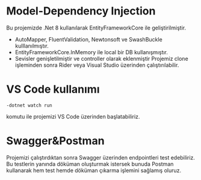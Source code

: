 # Model-Dependency Injection

Bu projemizde .Net 8 kullanılarak EntityFrameworkCore ile geliştirilmiştir.
- AutoMapper, FluentValidation, Newtonsoft ve SwashBuckle kulllanılmıştır.
- EntityFrameworkCore.InMemory ile local bir DB kullanışmıştır.
- Sevisler genişletilmiştir ve controller olarak eklenmiştir
Projemiz clone işleminden sonra Rider veya Visual Studio üzerinden çalıştırılabilir.

###
# VS Code kullanımı
    -dotnet watch run 
komutu ile projemizi VS Code üzerinden başlatabiliriz.
###
# Swagger&Postman
Projemizi çalıştırdıktan sonra Swagger üzerinden endpointleri test edebiliriz.
Bu testlerin yanında döküman oluşturmak istersek bunuda Postman kullanarak hem test hemde döküman çıkarma işlemini sağlamış oluruz.
